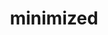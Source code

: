 ---
title: minimized
slug: minimized
github_link: https://github.com/laurenceman/minimized
demo_screenshot: https://github.com/lmm/minimized#screenshots
demo_preview: 
description: Another minimal white theme
---